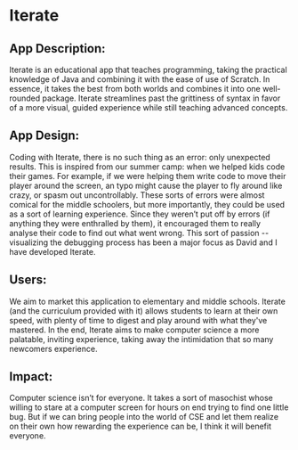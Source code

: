 # Iterate

[logo]: https://github.com/Mutilar/Iterate/Sprites/Iterate_icon.png "Iterate's Icon"

## App Description:

Iterate is an educational app that teaches programming, taking the practical knowledge of Java and combining it with the ease of use of Scratch. In essence, it takes the best from both worlds and combines it into one well-rounded package. Iterate streamlines past the grittiness of syntax in favor of a more visual, guided experience while still teaching advanced concepts.


## App Design:

Coding with Iterate, there is no such thing as an error: only unexpected results. This is inspired from our summer camp: when we helped kids code their games. For example, if we were helping them write code to move their player around the screen, an typo might cause the player to fly around like crazy, or spasm out uncontrollably. These sorts of errors were almost comical for the middle schoolers, but more importantly, they could be used as a sort of learning experience. Since they weren’t put off by errors (if anything they were enthralled by them), it encouraged them to really analyse their code to find out what went wrong. This sort of passion -- visualizing the debugging process has been a major focus as David and I have developed Iterate. 

## Users:

We aim to market this application to elementary and middle schools. Iterate (and the curriculum provided with it) allows students to learn at their own speed, with plenty of time to digest and play around with what they've mastered. 
In the end, Iterate aims to make computer science a more palatable, inviting experience, taking away the intimidation that so many newcomers experience.  


## Impact:

Computer science isn’t for everyone. It takes a sort of masochist whose willing to stare at a computer screen for hours on end trying to find one little bug. But if we can bring people into the world of CSE and let them realize on their own how rewarding the experience can be, I think it will benefit everyone.
